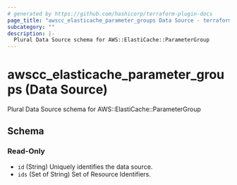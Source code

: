 ```yaml
---
# generated by https://github.com/hashicorp/terraform-plugin-docs
page_title: "awscc_elasticache_parameter_groups Data Source - terraform-provider-awscc"
subcategory: ""
description: |-
  Plural Data Source schema for AWS::ElastiCache::ParameterGroup
---
```


# awscc_elasticache_parameter_groups (Data Source)

Plural Data Source schema for AWS::ElastiCache::ParameterGroup



<!-- schema generated by tfplugindocs -->
## Schema

### Read-Only

- `id` (String) Uniquely identifies the data source.
- `ids` (Set of String) Set of Resource Identifiers.
